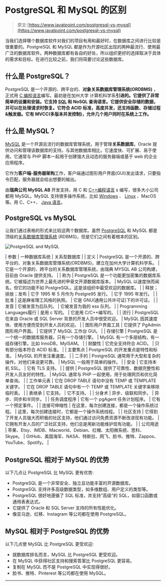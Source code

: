 # PostgreSQL 和 MySQL 的区别

> 原文:[https://www.javatpoint.com/postgresql-vs-mysql](https://www.javatpoint.com/postgresql-vs-mysql)

当我们选择哪个数据库软件对我们的项目有用和最好时，在数据库之间进行比较是很重要的。PostgreSQL 和 MySQL 都是作为开源社区出现的两种最流行、使用最广泛的数据库软件。两种数据库都有各自的好处，所以组织更好的选择取决于具体的需求和目标。在进行比较之前，我们将简要讨论这些数据库。

## 什么是 PostgreSQL？

PostgreSQL 是一个开源的、跨平台的、**对象关系数据库管理系统(ORDBMS)** ，正式用 [C 编程语言](https://www.javatpoint.com/c-programming-language-tutorial)编写。最初是在加州大学 计算机科学系**引进的。它提供了非常简单的设置和安装。它支持 [SQL](https://www.javatpoint.com/sql-tutorial) 和 NoSQL 查询语言。它提供安全存储的数据，并可以在处理请求时恢复。它符合 ACID 标准，高度并发，还支持函数、存储过程&触发器。它有 **MVCC(多版本并发控制)**，允许几个用户同时在系统上工作。**

## 什么是 MySQL？

[MySQL](https://www.javatpoint.com/mysql-tutorial) 是一个开源且流行的数据库管理系统，用于管理**关系数据库**。Oracle 提供访问和管理该数据库的支持。与其他数据库相比，它速度快、可扩展、易于使用。它通常与 PHP 脚本一起用于创建强大且动态的服务器端或基于 web 的企业应用程序。

它作为**客户端-服务器架构**工作，客户端通过图形用户界面(GUI)发出请求，只要指令匹配，服务器就会给出想要的输出。

由**瑞典公司 MySQL AB** 开发支持，用 C 和 [C++编程语言](https://www.javatpoint.com/cpp-tutorial) s 编写，很多大小公司都用 MySQL。MySQL 支持很多操作系统，比如 [Windows](https://www.javatpoint.com/windows) 、 [Linux](https://www.javatpoint.com/linux-tutorial) 、MacOS 等。用 C、C++、 [Java 语言](https://www.javatpoint.com/java-tutorial)。

## PostgreSQL vs MySQL

让我们通过表格的形式来比较这两个数据库。虽然 [PostgreSQL](https://www.javatpoint.com/postgresql-tutorial) 和 MySQL 都是顶级的[关系数据库管理系统](https://www.javatpoint.com/what-is-rdbms) (RDBMS)，但是它们之间有着根本的区别。

![PostgreSQL and MySQL](../Images/c9a8587c17446031e83272db3faa068d.png)

| 参数 | 一种数据库系统 | 关系型数据库 |
| 定义 | PostgreSQL 是一个开源的、跨平台的、对象关系数据库管理系统(ORDBMS)，建立在加州大学计算机科学系。 | 它是一个开源的、跨平台的关系数据库管理系统，由瑞典 MYSQL AB 公司构建，目前由 Oracle 提供支持。 |
| 称为 | PostgreSQL 是一个功能更加密集的数据库系统。它被描述为世界上最先进的甲骨文开源数据库版本。 | MySQL 以速度快而闻名，但它的功能不如 PostgreSQL。这是该组织中最受欢迎的数据库。 |
| 释放；排放；发布 | 它于 1995 年 5 月作为 Postgre95 发行。 | 它于 1995 年发行。 |
| 批准 | 这是麻省理工风格的执照。 | 它是 GNU(通用公共许可证)下的许可证。 |
| 发音 | 它被发音为后队列。 | 它被发音为我的 ess 队列。 |
| Programming Languages履行 | 是用 c 写的。 | 它是用 C/C++编写的。 |
| 流行 | PostgreSQL 在来自 Oracle 或 SQL Server 背景的开发人员中很受欢迎。 | MySQL 因其速度快、使用方便而受到开发人员的欢迎。 |
| 图形用户界面工具 | 它提供了 PgAdmin 图形用户界面。 | 它提供了 MySQL 工作台 GUI。 |
| 存储引擎 | PostgreSQL 是一个统一的数据库服务器，只有一个存储引擎。 | MySQL 有一个多层结构，有一组存储引擎。比如 InnoDB，MyISAM。 |
| 耐酸性 | 它完全支持符合 ACID。 | 只有部分版本符合 ACID 标准。 |
| 主要焦点 | PostgreSQL 的开发重点是特性和标准。 | MySQL 的开发注重速度。 |
| 二手的 | PostgreSQL 通常用于大型和复杂的操作。对他们来说更可靠。 | MySQL 一般用于简单的操作。 |
| 安全 | 它支持本机 SSL。 | 它有 TLS 支持。 |
| 提供 | PostgreSQL 提供了可靠性、数据完整性和开发人员友好的特性。 | MySQL 通常与 PHP 一起使用，用于处理网页和优化简单查询。 |
| 工作单元表 | 它在 DROP TABLE 语句中没有 TEMP 或 TEMPLATE 关键字。 | 它在 DROP TABLE 语句中有一个 TEMP 或 TEMPLATE 关键字来移除临时表。 |
| 表继承 | 它支持。 | 它不支持。 |
| 分身术 | 异步、级联和同步。 | 异步、同步和半同步。 |
| 任务调度程序 | 它有一个 pgAgent 任务计划程序。 | 它有一个预定事件。 |
| 连接可伸缩性 | 在这里，每次创建连接，都是一个操作系统过程。 | 这里，每次创建连接时，它都是一个操作系统线程。 |
| 社区支持 | 它得到了开发人员强大而积极的社区支持，他们通过访问免费资源不断改进现有功能。 | 它拥有开发人员的广泛社区支持，他们总是用新功能维护现有功能。 |
| 公司用途 | 苹果、Etsy、IMDB、Macworld、Debian、红帽、太阳微系统、思科、Skype。 | GitHub、美国海军、NASA、特斯拉、网飞、脸书、推特、Zappos、YouTube、Spotify。 |

## PostgreSQL 相对于 MySQL 的优势

以下几点让 PostgreSQL 比 MySQL 更有优势:

*   PostgreSQL 是一个非常安全、独立且功能丰富的开源数据库。
*   PostgreSQL 支持许多高级数据类型，如多维数组、用户定义的类型等。
*   PostgreSQL 很好地遵循了 SQL 标准，并支持“高级”的 SQL，如窗口函数或通用表表达式。
*   它提供了 Oracle 和 SQL Server 支持的所有性能优化。
*   像亚马逊、红移、Instagram 等公司都在使用 PostgreSQL。

## MySQL 相对于 PostgreSQL 的优势

以下几点使 MySQL 比 PostgreSQL 更受欢迎:

*   就数据库排名而言，MySQL 比 PostgreSQL 更受欢迎。
*   在 MySQL 中获得社区支持和搜索答案比 PostgreSQL 更容易。
*   复制在 MySQL 而不是 PostgreSQL 中实现得很好。
*   脸书、推特、Pinterest 等公司都在使用 MySQL。

* * *